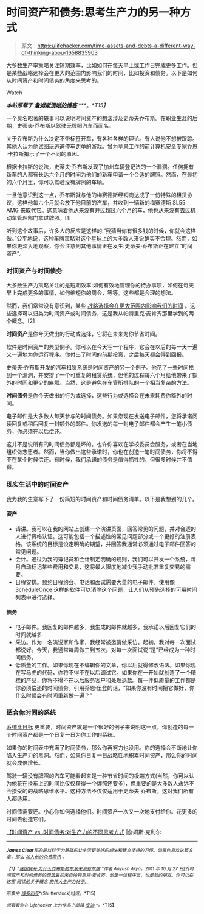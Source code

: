 # 时间资产和债务:思考生产力的另一种方式

> 原文：<https://lifehacker.com/time-assets-and-debts-a-different-way-of-thinking-abou-1658835903>

大多数生产率策略关注短期效率，比如如何在每天早上或工作日完成更多工作。但是某些战略选择会在更大的范围内影响我们的时间，比如投资和债务。以下是如何从时间资产和时间债务的角度来思考的。

Watch

***本帖原载于*** [***詹姆斯清晰的博客***](http://jamesclear.com/time-assets) ***。**T15】*

一个臭名昭著的轶事可以说明时间资产的想法涉及史蒂夫乔布斯。在职业生涯的后期，史蒂夫·乔布斯以驾驶无牌照汽车而闻名。

关于乔布斯为什么决定不带标签开车，有各种各样的理论。有人说他不想被跟踪。其他人认为他试图玩逃避停车罚单的游戏。曾为苹果工作的前计算机安全专家乔恩·卡拉斯揭示了一个不同的原因。

根据卡拉斯的说法，史蒂夫·乔布斯发现了加州车辆登记法的一个漏洞。任何拥有新车的人都有长达六个月的时间为他们的新车申请一个合适的牌照。然而，在最初的六个月里，你可以驾驶没有牌照的车辆。

一旦他意识到这一点，乔布斯就与他的梅赛德斯经销商达成了一份特殊的租赁协议，这样他每六个月就会放下他目前的汽车，并收到一辆新的梅赛德斯 SL55 AMG 来取代它。这意味着他从来没有开过超过六个月的车，他也从来没有去过机动车管理部门拿过牌照。[1]

听到这个故事后，许多人的反应是这样的:“我猜当你有很多钱的时候，你就会这样做。”公平地说，这种车牌策略对这个星球上的大多数人来说确实不合理。然而，如果你更深入地观察，你会注意到其他事情正在发生:史蒂夫·乔布斯正在建立“时间资产”。

### 时间资产与时间债务

大多数生产力策略关注的是短期效率:如何有效地管理你的待办事项，如何在每天早上完成更多的事情，如何缩短你的周会，等等。这些都是合理的想法。

然而，我们常常没有意识到，某些 [战略选择会在更大范围内影响我们的时间](https://lifehacker.com/how-your-brain-perceives-time-and-how-to-use-it-to-you-511184192) 。这些选择可以归类为时间资产或时间债务，这是我从帕特里克·麦肯齐那里学到的两个概念。[2]

**时间资产**是你今天做出的行动或选择，它将在未来为你节省时间。

软件是时间资产的典型例子。你可以在今天写一个程序，它会在以后的每一天一遍又一遍地为你运行程序。你付出了时间的前期投资，之后每天都会得到回报。

史蒂夫·乔布斯开发的汽车租赁系统是时间资产的另一个例子。他花了一些时间找到一个漏洞，并安排了一个可重复的租赁系统，但他的过程每六个月给他带来了额外的时间和更少的麻烦。当然，这是避免在车管所排队的一个相当复杂的方法。

**时间债务**是你今天做出的行为或选择，这些行为或选择会在未来耗费你额外的时间。

电子邮件是大多数人每天参与的时间债务。如果您现在发送电子邮件，您将承诺阅读回复或稍后回复一封额外的邮件。你发送的每一封电子邮件都会产生一笔小债务，你必须在以后偿还。

这并不是说所有的时间债务都是坏的。也许你喜欢在学校委员会服务，或者在当地组织做志愿者。然而，当你做出这些承诺时，你也在创造一笔时间债务，你将不得不在某个时候偿还。有时候，我们承诺的债务是值得牺牲的，但很多时候并不值得。

### 现实生活中的时间资产

我为我的生意写下了一份简短的时间资产和时间债务清单。以下是我想到的几个。

#### 资产

*   请讲。我可以在我的网站上创建一个演讲页面，回答常见的问题，并对合适的人进行资格认证。这可能包括一个描述性的常见问题部分或一个更好的注册表格。该系统的目标是设定明确的期望，并回答我通常必须通过电子邮件回答的常见问题。
*   会计。通过为我的簿记员和会计制定明确的规则，我们可以开发一个系统，每月自动标记某些费用和交易，这将最大限度地减少我手动批准重复交易的需要。
*   日程安排。预约日程约会、电话和面试需要大量的电子邮件。使用像 [ScheduleOnce](http://www.scheduleonce.com/) 这样的软件可以消除这个问题，让人们从预先选择的可用时间列表中进行选择。

#### 债务

*   电子邮件。我回复的邮件越多，我生成的邮件就越多，我承诺以后回复它们的时间就越多
*   采访。作为一名演说家和作家，我经常被邀请做采访。起初，我对每一次面试都说好。今天，我通常每周做三到五次。对每一次面试说“是”已经成为一种时间债务。
*   低质量的工作。如果你现在不编辑你的文章，你以后就得修改语法。如果你现在写马虎的代码，你将不得不在以后调试它。如果你在一开始就创造了一个糟糕的产品，你将不得不在以后服务客户和处理退款。每一件低质量的工作都是你必须偿还的时间债务。引用乔恩·伍登的话，“如果你没有时间把它做好，你什么时候会有时间重新做一遍？”

### 适合你时间的系统

[系统比目标](http://jamesclear.com/goals-systems) 更重要，时间资产就是一个很好的例子来说明这一点。你创造的每一个时间资产都是一个日复一日为你工作的系统。

如果你的时间表中充满了时间债务，那么你再努力也没用。你的选择会不断地让你陷入生产力的黑洞。然而，如果你日复一日战略性地积累时间资产，那么你的时间就会成倍增长。

驾驶一辆没有牌照的汽车可能看起来是一种节省时间的极端方式(当然，你可以认为他花在换车上的时间比仅仅获得一个牌照还要多)，但重要的是大多数人永远不会接受的的战略思维水平。这种方法不仅仅适用于史蒂夫·乔布斯。这对我们所有人都适用。

时间债需要还。小心你如何选择他们。时间资产一次又一次地支付给你。花更多的时间去创造它们。

[【时间资产 vs .时间债务:对生产力的不同思考方式](http://jamesclear.com/time-assets) |詹姆斯·克利尔

* * *

**<small>*James Clear*</small>**<small>*写的是以科学为基础的让生活更美好的想法和建立坚持的习惯。如果你喜欢这篇文章，那么*</small> [<small>*加入他的免费简讯*</small>](http://jamesclear.com/newsletter) <small>*。*</small>

<small>*【1】“*</small>[<small>*谜团解开:为什么乔布斯的车从来没有车牌*</small>](http://thenextweb.com/apple/2011/10/27/mystery-solved-why-steve-jobs-car-never-had-a-license-plate/) <small>*”作者 Aayush Arya。2011 年 10 月 27 日[2]时间资产和时间债务的想法最初来自帕特里克·麦肯齐，他是一位程序员，也是我的朋友。你可以在这里*</small> <small>*阅读他关于概念*</small> [<small>*的伟大生产力帖子。*</small>](http://www.kalzumeus.com/2010/03/20/running-a-software-business-on-5-hours-a-week/)

<small>*形象由*</small> [<small>*维多利亚*</small>](http://www.shutterstock.com/pic-195200969/stock-photo-conceptual-illustration-of-the-time-management-with-a-stopwatch-in-a-hand-and-working-activity.html?src=bwMeIxmX4tlwitARxYTmmA-3-112)<small>*(Shutterstock)组成。*T15】</small>

<small>*想看看你在 Lifehacker 上的作品？邮箱*</small> [<small>*安迪*</small>](mailto:andy@lifehacker.com) <small>*。*T15】</small>
